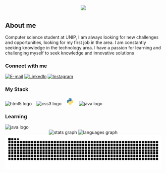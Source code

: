 <h1 align="center">
    <img src="https://readme-typing-svg.herokuapp.com?font=Oswald+&size=35&duration=4000&pause=400&color=00F75C&width=435&lines=Hi+There!%F0%9F%91%8B;Welcome+to+My++profile;I'm+Jorge+Luis;Contact+me+%F0%9F%98%81" /></h1>
</h1>

<!--
**Jorgeluispsd/Jorgeluispsd** is a ✨ _special_ ✨ repository because its `README.md` (this file) appears on your GitHub profile.

Here are some ideas to get you started:

- 🔭 I’m currently working on ...
- 🌱 I’m currently learning ...
- 👯 I’m looking to collaborate on ...
- 🤔 I’m looking for help with ...
- 💬 Ask me about ...
- 📫 How to reach me: ...
- 😄 Pronouns: ...
- ⚡ Fun fact: ...
-->
<h2> About me </h2>
<p align="left">Computer science student at UNIP, I am always looking for new challenges and opportunities, looking for my first job in the area. I am constantly seeking knowledge in the technology area. I have a passion for learning and challenging myself to seek knowledge and innovative solutions</p>

<div align="right">
  <img align="right" alt="" height="200px" src="https://media1.giphy.com/media/v1.Y2lkPTc5MGI3NjExZ3M4OTRncXBsc3ZwMTc0a283ZjdkanJ3N3JsMDBtdXF0enkydXRrZyZlcD12MV9pbnRlcm5hbF9naWZfYnlfaWQmY3Q9Zw/jzHFPlw89eTqU/giphy.webp">
</div>

<h3>Connect with me</h3>

[![E-mail](    https://img.shields.io/badge/Gmail-D14836?style=for-the-badge&logo=gmail&logoColor=black)](mailto:jorge.luisps09@gmail.com)
[![LinkedIn](https://img.shields.io/badge/LinkedIn-0077B5?style=for-the-badge&logo=linkedin&logoColor=black)](https://www.linkedin.com/in/jorge-luis-paulista-dos-santos-4aa566223)
[![Instagram](https://img.shields.io/badge/Instagram-E4405F?style=for-the-badge&logo=instagram&logoColor=black)](https://www.instagram.com/jorgeluispsd/)

<h3>My Stack</h3>
<div align="left">
  <img src="https://cdn.jsdelivr.net/gh/devicons/devicon/icons/html5/html5-original.svg" height="25" alt="html5 logo"  />
  <img width="8" />
  <img src="https://cdn.jsdelivr.net/gh/devicons/devicon/icons/css3/css3-original.svg" height="25" alt="css3 logo"  />
  <img width="8" />
  <img src="https://raw.githubusercontent.com/devicons/devicon/master/icons/python/python-original.svg" height="25" alt="python logo"  />
  <img width="8" />
  <img src="https://cdn.jsdelivr.net/gh/devicons/devicon@latest/icons/java/java-original-wordmark.svg" height="25" alt="java logo"/>
  <img width="8" />          
  </div>

<h3>Learning</h3>
<div align="left">
  <img src="https://cdn.jsdelivr.net/gh/devicons/devicon@latest/icons/java/java-original-wordmark.svg" height="25" alt="java logo"  />
  <img width="8" />
</div>

<div align="center">
  <img src="https://github-readme-stats.vercel.app/api?username=Jorgeluispsd&hide_title=false&hide_rank=false&show_icons=true&include_all_commits=true&count_private=true&disable_animations=false&theme=dracula&locale=en&hide_border=false" height="150" alt="stats graph"  />
  <img src="https://github-readme-stats.vercel.app/api/top-langs?username=Jorgeluispsd&locale=en&hide_title=false&layout=compact&card_width=320&langs_count=5&theme=dracula&hide_border=false" height="150" alt="languages graph"  />
</div>

<picture align="center">
  <source media="(prefers-color-scheme: dark)" srcset="https://raw.githubusercontent.com/Jorgeluispsd/Jorgeluispsd/output/github-contribution-grid-snake-dark.svg">
  <source media="(prefers-color-scheme: light)" srcset="https://raw.githubusercontent.com/Jorgeluispsd/Jorgeluispsd/output/github-contribution-grid-snake-dark.svg">
  <img align="center" alt="github contribution grid snake animation" src="https://raw.githubusercontent.com/Jorgeluispsd/Jorgeluispsd/output/github-contribution-grid-snake.svg">
</picture>
